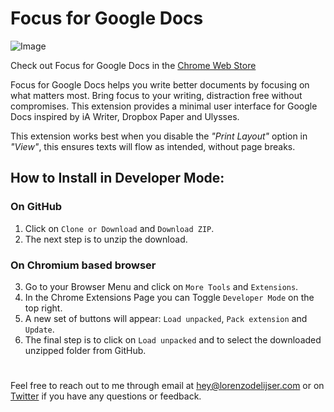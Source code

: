 # Focus for Google Docs

![Image](https://lh5.googleusercontent.com/baF8t6geRf0sVVyxKVA6z0oOUkJnVYlLlJl9iv_C9uf12E4x3RhEo6-aa-Me5WoWBHbbsAqPXkaUPw=w3360-h1828-rw "Focus for Google Docs Chrome Extension")

Check out Focus for Google Docs in the [Chrome Web Store](https://chrome.google.com/webstore/detail/focus-for-google-docs/ehogfddbkbeoadolmjppehadlpkbmfkn)

Focus for Google Docs helps you write better documents by focusing on what matters most. Bring focus to your writing, distraction free without compromises. This extension provides a minimal user interface for Google Docs inspired by iA Writer, Dropbox Paper and Ulysses.

This extension works best when you disable the _"Print Layout"_ option in _"View"_, this ensures texts will flow as intended, without page breaks.

## How to Install in Developer Mode:

### On GitHub

1. Click on `Clone or Download` and `Download ZIP`.
2. The next step is to unzip the download.

### On Chromium based browser

3. Go to your Browser Menu and click on `More Tools` and `Extensions`.
4. In the Chrome Extensions Page you can Toggle `Developer Mode` on the top right.
5. A new set of buttons will appear: `Load unpacked`, `Pack extension` and `Update`.
6. The final step is to click on `Load unpacked` and to select the downloaded unzipped folder from GitHub.

#

Feel free to reach out to me through email at [hey@lorenzodelijser.com](mailto:hey@lorenzodelijser.com) or on [Twitter](https://twitter.com/lorenzodelijser) if you have any questions or feedback.

